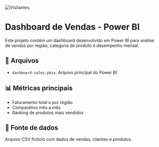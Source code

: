 ![Visitantes](https://komarev.com/ghpvc/?username=leonardoloss&label=Visualizações&color=0e75b6&style=flat)

# Dashboard de Vendas - Power BI

Este projeto contém um dashboard desenvolvido em Power BI para análise de vendas por região, categoria de produto e desempenho mensal.

## 📂 Arquivos

- `dashboard-sales.pbix`: Arquivo principal do Power BI

## 📊 Métricas principais

- Faturamento total e por região
- Comparativo mês a mês
- Ranking de produtos mais vendidos

## 🧩 Fonte de dados

Arquivo CSV fictício com dados de vendas, clientes e produtos.

